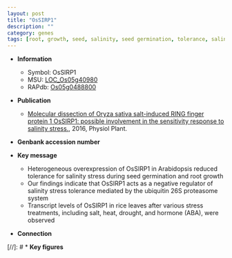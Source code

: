 ```yaml
---
layout: post
title: "OsSIRP1"
description: ""
category: genes
tags: [root, growth, seed, salinity, seed germination, tolerance, salinity stress, stress, Ubiquitin, stress tolerance]
---
```


* **Information**  
    + Symbol: OsSIRP1  
    + MSU: [LOC_Os05g40980](http://rice.plantbiology.msu.edu/cgi-bin/ORF_infopage.cgi?orf=LOC_Os05g40980)  
    + RAPdb: [Os05g0488800](http://rapdb.dna.affrc.go.jp/viewer/gbrowse_details/irgsp1?name=Os05g0488800)  

* **Publication**  
    + [Molecular dissection of Oryza sativa salt-induced RING finger protein 1 OsSIRP1: possible involvement in the sensitivity response to salinity stress.](http://www.ncbi.nlm.nih.gov/pubmed?term=Molecular+dissection+of+Oryza+sativa+salt-induced+RING+finger+protein+1+OsSIRP1:+possible+involvement+in+the+sensitivity+response+to+salinity+stress.%5BTitle%5D), 2016, Physiol Plant.

* **Genbank accession number**  

* **Key message**  
    + Heterogeneous overexpression of OsSIRP1 in Arabidopsis reduced tolerance for salinity stress during seed germination and root growth
    + Our findings indicate that OsSIRP1 acts as a negative regulator of salinity stress tolerance mediated by the ubiquitin 26S proteasome system
    + Transcript levels of OsSIRP1 in rice leaves after various stress treatments, including salt, heat, drought, and hormone (ABA), were observed

* **Connection**  

[//]: # * **Key figures**  


